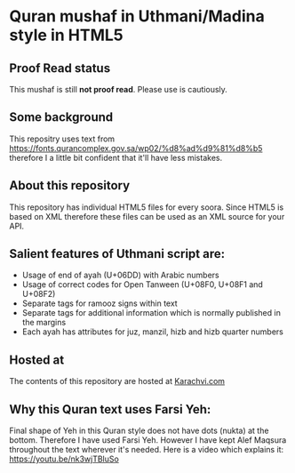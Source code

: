 # Quran mushaf in Uthmani/Madina style in HTML5

## Proof Read status
This mushaf is still **not proof read**. Please use is cautiously.

## Some background
This repositry uses text from https://fonts.qurancomplex.gov.sa/wp02/%d8%ad%d9%81%d8%b5 therefore I a little bit confident that it'll have less mistakes.

## About this repository
This repository has individual HTML5 files for every soora. Since HTML5 is based on XML therefore these files can be used as an XML source for your API.

## Salient features of Uthmani script are:
* Usage of end of ayah (U+06DD) with Arabic numbers
* Usage of correct codes for Open Tanween (U+08F0, U+08F1 and U+08F2)
* Separate tags for ramooz signs within text
* Separate tags for additional information which is normally published in the margins
* Each ayah has attributes for juz, manzil, hizb and hizb quarter numbers

## Hosted at
The contents of this repository are hosted at [Karachvi.com](https://www.karachvi.com)

## Why this Quran text uses Farsi Yeh:
Final shape of Yeh in this Quran style does not have dots (nukta) at the bottom. Therefore I have used Farsi Yeh. However I have kept Alef Maqsura throughout the text wherever it's needed. Here is a video which explains it:
https://youtu.be/nk3wjTBluSo

